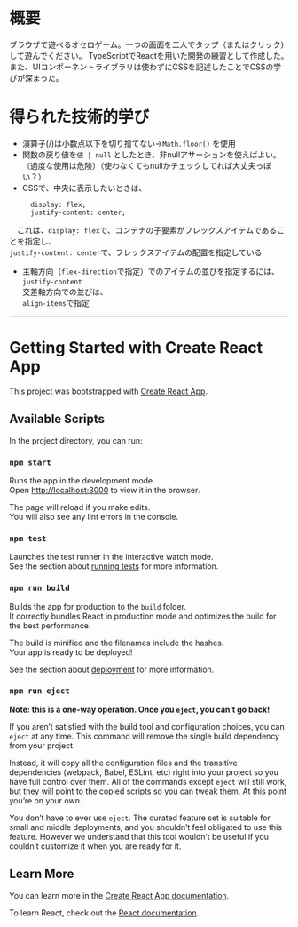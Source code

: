 # 概要

ブラウザで遊べるオセロゲーム。一つの画面を二人でタップ（またはクリック）して遊んでください。
TypeScriptでReactを用いた開発の練習として作成した。  
また、UIコンポーネントライブラリは使わずにCSSを記述したことでCSSの学びが深まった。

# 得られた技術的学び

- 演算子(/)は小数点以下を切り捨てない→`Math.floor()` を使用
- 関数の戻り値を`値 | null` としたとき、非nullアサーションを使えばよい。（過度な使用は危険）（使わなくてもnullかチェックしてれば大丈夫っぽい？）
- CSSで、中央に表示したいときは、
  ```
	display: flex;
	justify-content: center;
  ```
　これは、`display: flex`で、コンテナの子要素がフレックスアイテムであることを指定し、  
 `justify-content: center`で、フレックスアイテムの配置を指定している
- 主軸方向（`flex-direction`で指定）でのアイテムの並びを指定するには、
  `justify-content`  
  交差軸方向での並びは、  
  `align-items`で指定

***

# Getting Started with Create React App

This project was bootstrapped with [Create React App](https://github.com/facebook/create-react-app).

## Available Scripts

In the project directory, you can run:

### `npm start`

Runs the app in the development mode.\
Open [http://localhost:3000](http://localhost:3000) to view it in the browser.

The page will reload if you make edits.\
You will also see any lint errors in the console.

### `npm test`

Launches the test runner in the interactive watch mode.\
See the section about [running tests](https://facebook.github.io/create-react-app/docs/running-tests) for more information.

### `npm run build`

Builds the app for production to the `build` folder.\
It correctly bundles React in production mode and optimizes the build for the best performance.

The build is minified and the filenames include the hashes.\
Your app is ready to be deployed!

See the section about [deployment](https://facebook.github.io/create-react-app/docs/deployment) for more information.

### `npm run eject`

**Note: this is a one-way operation. Once you `eject`, you can’t go back!**

If you aren’t satisfied with the build tool and configuration choices, you can `eject` at any time. This command will remove the single build dependency from your project.

Instead, it will copy all the configuration files and the transitive dependencies (webpack, Babel, ESLint, etc) right into your project so you have full control over them. All of the commands except `eject` will still work, but they will point to the copied scripts so you can tweak them. At this point you’re on your own.

You don’t have to ever use `eject`. The curated feature set is suitable for small and middle deployments, and you shouldn’t feel obligated to use this feature. However we understand that this tool wouldn’t be useful if you couldn’t customize it when you are ready for it.

## Learn More

You can learn more in the [Create React App documentation](https://facebook.github.io/create-react-app/docs/getting-started).

To learn React, check out the [React documentation](https://reactjs.org/).
